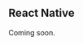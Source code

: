 ## React Native

Coming soon.

<!--

[getting started with react native](https://facebook.github.io/react-native/docs/getting-started)

1. Name three Core Components of React Native and describe what they do.
2. What problem does React Native solve (why call it native)?
3. What are the building blocks of a React Native app? How does that compare to a React app?

[expo](https://expo.io/)

1. What solution does expo provide?
2. Expo tries to manage as much of the complexity of building apps as possible, which is why we call it the ____ workflow.
3. What is the difference between React Native and Expo?

[expo snack](https://snack.expo.io/)

1. Checkout this tool. What does snack allow you to do?

[ejecting](https://docs.expo.io/versions/latest/expokit/eject)

1. What does “eject” mean within the context of Expo?
2. When should you not eject?
3. Why might you choose to eject?

## Tutorial 
[react native basics](https://facebook.github.io/react-native/docs/tutorial)

## Bookmark & Review
[react native](https://facebook.github.io/react-native/)



### Reflection

1. Looking ahead at this module’s course schedule, What do you look forward to learning?
2. What are your learning goals after reading and reviewing the [class README](https://codefellows.github.io/code-401-javascript-guide/curriculum/class-41/)?


`Things I'd like to know more about:`

-->